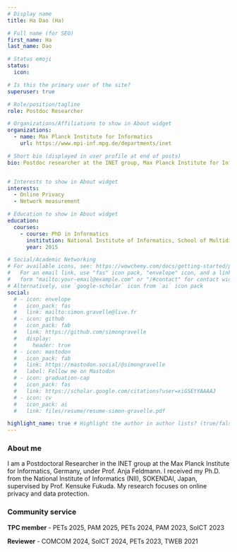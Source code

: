 ```yaml
---
# Display name
title: Ha Dao (Ha)

# Full name (for SEO)
first_name: Ha
last_name: Dao

# Status emoji
status:
  icon:

# Is this the primary user of the site?
superuser: true

# Role/position/tagline
role: Postdoc Researcher

# Organizations/Affiliations to show in About widget
organizations:
  - name: Max Planck Institute for Informatics
    url: https://www.mpi-inf.mpg.de/departments/inet

# Short bio (displayed in user profile at end of posts)
bio: Postdoc researcher at the INET group, Max Planck Institute for Informatics, Germany. 


# Interests to show in About widget
interests:
  - Online Privacy
  - Network measurement

# Education to show in About widget
education:
  courses:
    - course: PhD in Informatics
      institution: National Institute of Informatics, School of Multidisciplinary Sciences, (NII/SOKENDAI), Japan
      year: 2015

# Social/Academic Networking
# For available icons, see: https://wowchemy.com/docs/getting-started/page-builder/#icons
#   For an email link, use "fas" icon pack, "envelope" icon, and a link in the
#   form "mailto:your-email@example.com" or "/#contact" for contact widget.
# Alternatively, use `google-scholar` icon from `ai` icon pack
social:
  # - icon: envelope
  #   icon_pack: fas
  #   link: mailto:simon.gravelle@live.fr
  # - icon: github
  #   icon_pack: fab
  #   link: https://github.com/simongravelle
  #   display:
  #     header: true
  # - icon: mastodon
  #   icon_pack: fab
  #   link: https://mastodon.social/@simongravelle
  #   label: Follow me on Mastodon
  # - icon: graduation-cap
  #   icon_pack: fas
  #   link: https://scholar.google.com/citations?user=xiGSEtYAAAAJ
  # - icon: cv
  #   icon_pack: ai
  #   link: files/resume/resume-simon-gravelle.pdf

highlight_name: true # Highlight the author in author lists? (true/false)
---
```


### About me ##

I am a Postdoctoral Researcher in the INET group at the Max Planck Institute for Informatics, Germany, under Prof. Anja Feldmann. I received my Ph.D. from the National Institute of Informatics (NII), SOKENDAI, Japan, supervised by Prof. Kensuke Fukuda. My research focuses on online privacy and data protection.

### Community service ##
**TPC member** - PETs 2025, PAM 2025, PETs 2024, PAM 2023, SoICT 2023

**Reviewer** - COMCOM 2024, SoICT 2024, PETs 2023, TWEB 2021

<!-- <a href="https://github.com/simongravelle" target="_blank" style="float: right">
  <img src="https://raw.githubusercontent.com/simongravelle/simongravelle.github.io/refs/heads/main/static/img/water-in-polymer.png" alt="Water in polymer - molecular dynamics" width="200">
</a> -->

<!-- <span style="display: block; height: 8px;"></span> -->


